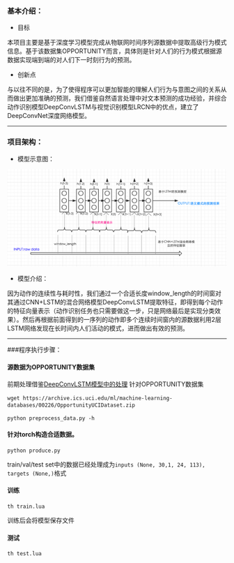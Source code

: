 ### 基本介绍：

* 目标

本项目主要是基于深度学习模型完成从物联网时间序列源数据中提取高级行为模式信息。基于该数据集OPPORTUNITY而言，具体则是针对人们的行为模式根据源数据实现端到端的对人们下一时刻行为的预测。

* 创新点

与以往不同的是，为了使得程序可以更加智能的理解人们行为与意图之间的关系从而做出更加准确的预测，我们借鉴自然语言处理中对文本预测的成功经验，并综合动作识别模型DeepConvLSTM与视觉识别模型LRCN中的优点，建立了DeepConvNet深度网络模型。

***

### 项目架构：

* 模型示意图：

![](model1.png)

* 模型介绍：

因为动作的连续性与耗时性，我们通过一个合适长度window_length的时间窗对其通过CNN+LSTM的混合网络模型DeepConvLSTM提取特征，即得到每个动作的特征向量表示（动作识别任务也只需要做这一步，只是网络最后是实现分类效果）。然后再根据前面得到的一序列的动作即多个连续时间窗内的源数据利用2层LSTM网络发现在长时间内人们活动的模式，进而做出有效的预测。



****

###程序执行步骤：

#### 源数据为OPPORTUNITY数据集
前期处理借鉴[DeepConvLSTM模型中的处理](https://github.com/sussexwearlab/DeepConvLSTM/blob/master/DeepConvLSTM.ipynb)
针对OPPORTUNITY数据集

```
wget https://archive.ics.uci.edu/ml/machine-learning-databases/00226/OpportunityUCIDataset.zip
```

```
python preprocess_data.py -h

```

#### 针对torch构造合适数据。

```
python produce.py
```

train/val/test set中的数据已经处理成为```inputs (None, 30,1, 24, 113), targets (None,)```格式

#### 训练

```
th train.lua
```
训练后会将模型保存文件

#### 测试

```
th test.lua
```


